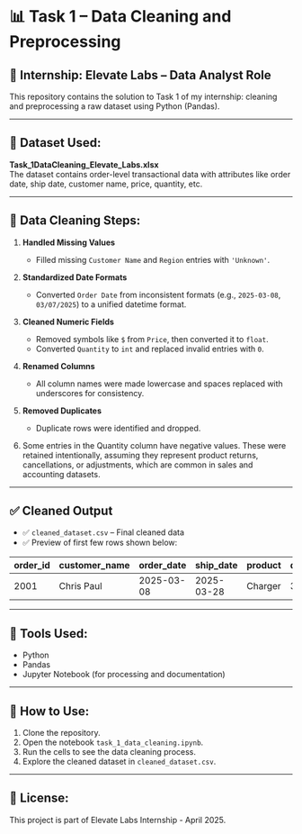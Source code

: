 
# 📊 Task 1 – Data Cleaning and Preprocessing

## 🧠 Internship: Elevate Labs – Data Analyst Role  
This repository contains the solution to Task 1 of my internship: cleaning and preprocessing a raw dataset using Python (Pandas).

---

## 📁 Dataset Used:
**Task_1DataCleaning_Elevate_Labs.xlsx**  
The dataset contains order-level transactional data with attributes like order date, ship date, customer name, price, quantity, etc.

---

## 🔧 Data Cleaning Steps:

1. **Handled Missing Values**  
   - Filled missing `Customer Name` and `Region` entries with `'Unknown'`.

2. **Standardized Date Formats**  
   - Converted `Order Date` from inconsistent formats (e.g., `2025-03-08`, `03/07/2025`) to a unified datetime format.

3. **Cleaned Numeric Fields**  
   - Removed symbols like `$` from `Price`, then converted it to `float`.  
   - Converted `Quantity` to `int` and replaced invalid entries with `0`.

4. **Renamed Columns**  
   - All column names were made lowercase and spaces replaced with underscores for consistency.

5. **Removed Duplicates**  
   - Duplicate rows were identified and dropped.

6. Some entries in the Quantity column have negative values. These were retained intentionally, assuming they represent product returns, cancellations, or adjustments, which are common in sales and accounting datasets.

---

## ✅ Cleaned Output
- ✅ `cleaned_dataset.csv` – Final cleaned data
- ✅ Preview of first few rows shown below:

| order_id | customer_name | order_date | ship_date | product | quantity | price | total_price | region |
|----------|----------------|------------|-----------|---------|----------|-------|--------------|--------|
| 2001     | Chris Paul     | 2025-03-08 | 2025-03-28| Charger | 3        | 50.0  | -85          | East   |

---

## 🧪 Tools Used:
- Python
- Pandas
- Jupyter Notebook (for processing and documentation)

---

## 🚀 How to Use:
1. Clone the repository.
2. Open the notebook `task_1_data_cleaning.ipynb`.
3. Run the cells to see the data cleaning process.
4. Explore the cleaned dataset in `cleaned_dataset.csv`.

---

## 📜 License:
This project is part of Elevate Labs Internship - April 2025.
